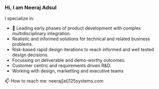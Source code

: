 ### Hi, I am Neeraj Adsul
I specialize in:

* 👯 Leading early phases of product development with complex multidisciplinary integration.
* Realistic and informed solutions for technical and related business problems.
* Risk-based rapid design iterations to reach informed and well tested design decisions.
* Focussing on deliverable and demo-worthy outcomes.
* Customer centric and requirements driven R&D.
* Working with design, marketting and executive teams

📫 How to reach me: neeraj[at]125systems.com

<!--
**neerajadsul/neerajadsul** is a ✨ _special_ ✨ repository because its `README.md` (this file) appears on your GitHub profile.

Here are some ideas to get you started:

- 🔭 I’m currently working on ...
- 🌱 I’m currently learning ...
- 👯 I’m looking to collaborate on ...
- 🤔 I’m looking for help with ...
- 💬 Ask me about ...
- 📫 How to reach me: ...
- 😄 Pronouns: ...
- ⚡ Fun fact: ...
-->
